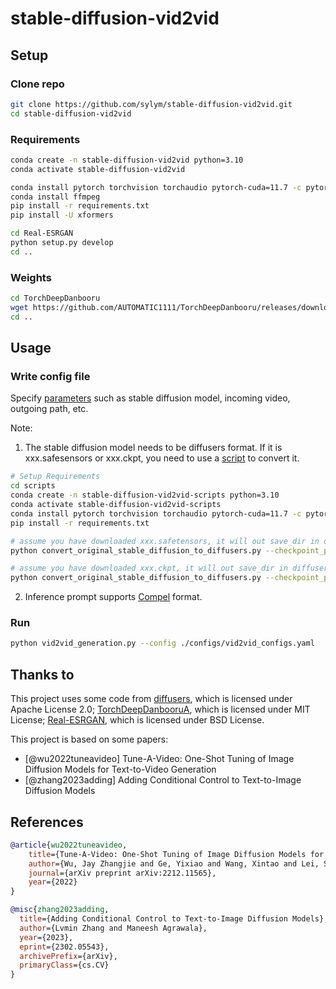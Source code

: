 # stable-diffusion-vid2vid

## Setup

### Clone repo

 ```bash
git clone https://github.com/sylym/stable-diffusion-vid2vid.git
cd stable-diffusion-vid2vid
 ```

### Requirements

 ```bash
conda create -n stable-diffusion-vid2vid python=3.10
conda activate stable-diffusion-vid2vid
 
conda install pytorch torchvision torchaudio pytorch-cuda=11.7 -c pytorch -c nvidia
conda install ffmpeg
pip install -r requirements.txt
pip install -U xformers
 
cd Real-ESRGAN
python setup.py develop
cd ..
 ```

### Weights

 ```bash
cd TorchDeepDanbooru
wget https://github.com/AUTOMATIC1111/TorchDeepDanbooru/releases/download/v1/model-resnet_custom_v3.pt
cd ..
 ```

## Usage

### Write config file

Specify [parameters](https://github.com/sylym/stable-diffusion-vid2vid/blob/master/configs/vid2vid_Bocchi.yaml) such as stable diffusion model, incoming video, outgoing path, etc.

Note: 
1. The stable diffusion model needs to be diffusers format. If it is xxx.safesensors or xxx.ckpt, you need to use a [script](https://github.com/huggingface/diffusers/blob/main/scripts/convert_original_stable_diffusion_to_diffusers.py) to convert it.


```bash
# Setup Requirements
cd scripts
conda create -n stable-diffusion-vid2vid-scripts python=3.10
conda activate stable-diffusion-vid2vid-scripts
conda install pytorch torchvision torchaudio pytorch-cuda=11.7 -c pytorch -c nvidia
pip install -r requirements.txt

# assume you have downloaded xxx.safetensors, it will out save_dir in diffusers format.
python convert_original_stable_diffusion_to_diffusers.py --checkpoint_path xxx.safetensors  --dump_path save_dir --from_safetensors

# assume you have downloaded xxx.ckpt, it will out save_dir in diffusers format.
python convert_original_stable_diffusion_to_diffusers.py --checkpoint_path xxx.ckpt  --dump_path save_dir
```
2. Inference prompt supports [Compel](https://github.com/damian0815/compel) format.


### Run

 ```bash
python vid2vid_generation.py --config ./configs/vid2vid_configs.yaml
 ```

## Thanks to
This project uses some code from [diffusers](https://github.com/huggingface/diffusers), which is licensed under Apache License 2.0; [TorchDeepDanbooruA](https://github.com/AUTOMATIC1111/TorchDeepDanbooru), which is licensed under MIT License; [Real-ESRGAN](https://github.com/xinntao/Real-ESRGAN), which is licensed under BSD License.

This project is based on some papers:
- [@wu2022tuneavideo] Tune-A-Video: One-Shot Tuning of Image Diffusion Models for Text-to-Video Generation
- [@zhang2023adding] Adding Conditional Control to Text-to-Image Diffusion Models


## References
```bibtex
@article{wu2022tuneavideo,
    title={Tune-A-Video: One-Shot Tuning of Image Diffusion Models for Text-to-Video Generation},
    author={Wu, Jay Zhangjie and Ge, Yixiao and Wang, Xintao and Lei, Stan Weixian and Gu, Yuchao and Hsu, Wynne and Shan, Ying and Qie, Xiaohu and Shou, Mike Zheng},
    journal={arXiv preprint arXiv:2212.11565},
    year={2022}
}

@misc{zhang2023adding,
  title={Adding Conditional Control to Text-to-Image Diffusion Models}, 
  author={Lvmin Zhang and Maneesh Agrawala},
  year={2023},
  eprint={2302.05543},
  archivePrefix={arXiv},
  primaryClass={cs.CV}
}
```